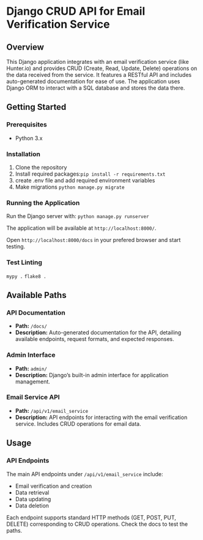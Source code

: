 # Django CRUD API for Email Verification Service

## Overview
This Django application integrates with an email verification service (like Hunter.io) and provides CRUD (Create, Read, Update, Delete) operations on the data received from the service. It features a RESTful API and includes auto-generated documentation for ease of use. The application uses Django ORM to interact with a SQL database and stores the data there.

## Getting Started

### Prerequisites
- Python 3.x

### Installation
1. Clone the repository
2. Install required packages:`pip install -r requirements.txt`
4. create .env file and add required environment variables
3. Make migrations `python manage.py migrate`


### Running the Application
Run the Django server with: `python manage.py runserver`

The application will be available at `http://localhost:8000/`.

Open `http://localhost:8000/docs` in your prefered browser and start testing.

### Test Linting
`mypy .`
`flake8 .`


## Available Paths

### API Documentation
- **Path:** `/docs/`
- **Description:** Auto-generated documentation for the API, detailing available endpoints, request formats, and expected responses.

### Admin Interface
- **Path:** `admin/`
- **Description:** Django’s built-in admin interface for application management.

### Email Service API
- **Path:** `/api/v1/email_service`
- **Description:** API endpoints for interacting with the email verification service. Includes CRUD operations for email data.

## Usage

### API Endpoints
The main API endpoints under `/api/v1/email_service` include:
- Email verification and creation
- Data retrieval
- Data updating
- Data deletion

Each endpoint supports standard HTTP methods (GET, POST, PUT, DELETE) corresponding to CRUD operations.
Check the docs to test the paths.